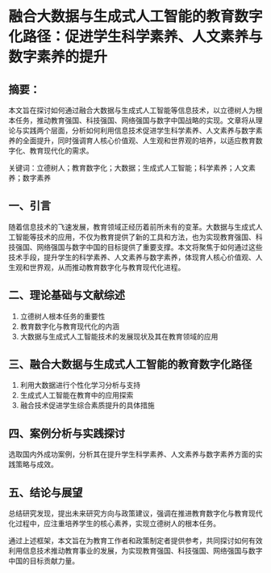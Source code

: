 # 融合大数据与生成式人工智能的教育数字化路径：促进学生科学素养、人文素养与数字素养的提升

## 摘要：
本文旨在探讨如何通过融合大数据与生成式人工智能等信息技术，以立德树人为根本任务，推动教育强国、科技强国、网络强国与数字中国战略的实现。文章将从理论与实践两个层面，分析如何利用信息技术促进学生科学素养、人文素养与数字素养的全面提升，同时强调育人核心价值观、人生观和世界观的培养，以适应教育数字化、教育现代化的需求。

关键词：立德树人；教育数字化；大数据；生成式人工智能；科学素养；人文素养；数字素养

## 一、引言
随着信息技术的飞速发展，教育领域正经历着前所未有的变革。大数据与生成式人工智能等技术的应用，不仅为教育提供了新的工具和方法，也为实现教育强国、科技强国、网络强国与数字中国的目标提供了重要支撑。本文将聚焦于如何通过这些技术手段，提升学生的科学素养、人文素养与数字素养，体现育人核心价值观、人生观和世界观，从而推动教育数字化与教育现代化进程。

## 二、理论基础与文献综述
1. 立德树人根本任务的重要性
2. 教育数字化与教育现代化的内涵
3. 大数据与生成式人工智能技术的发展现状及其在教育领域的应用

## 三、融合大数据与生成式人工智能的教育数字化路径
1. 利用大数据进行个性化学习分析与支持
2. 生成式人工智能在教育中的应用探索
3. 融合技术促进学生综合素质提升的具体措施

## 四、案例分析与实践探讨
选取国内外成功案例，分析其在提升学生科学素养、人文素养与数字素养方面的实践策略与成效。

## 五、结论与展望
总结研究发现，提出未来研究方向与政策建议，强调在推进教育数字化与教育现代化过程中，应注重培养学生的核心素养，实现立德树人的根本任务。


通过上述框架，本文旨在为教育工作者和政策制定者提供参考，共同探讨如何有效利用信息技术推动教育事业的发展，为实现教育强国、科技强国、网络强国与数字中国的目标贡献力量。